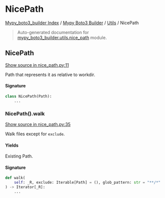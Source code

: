 # NicePath

[Mypy_boto3_builder Index](../../README.md#mypy_boto3_builder-index) /
[Mypy Boto3 Builder](../index.md#mypy-boto3-builder) /
[Utils](./index.md#utils) /
NicePath

> Auto-generated documentation for [mypy_boto3_builder.utils.nice_path](https://github.com/youtype/mypy_boto3_builder/blob/main/mypy_boto3_builder/utils/nice_path.py) module.

## NicePath

[Show source in nice_path.py:11](https://github.com/youtype/mypy_boto3_builder/blob/main/mypy_boto3_builder/utils/nice_path.py#L11)

Path that represents it as relative to workdir.

#### Signature

```python
class NicePath(Path):
    ...
```

### NicePath().walk

[Show source in nice_path.py:35](https://github.com/youtype/mypy_boto3_builder/blob/main/mypy_boto3_builder/utils/nice_path.py#L35)

Walk files except for `exclude`.

#### Yields

Existing Path.

#### Signature

```python
def walk(
    self: _R, exclude: Iterable[Path] = (), glob_pattern: str = "**/*"
) -> Iterator[_R]:
    ...
```

